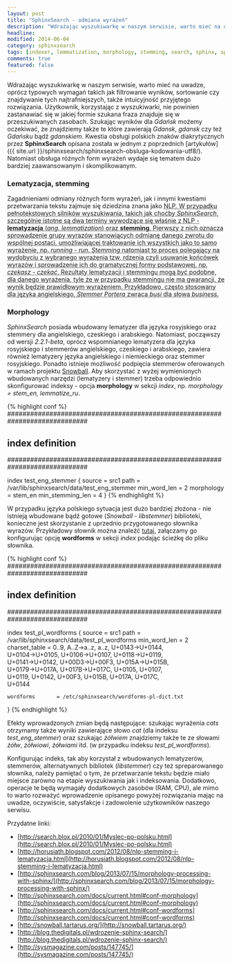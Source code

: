 ```yaml
---
layout: post
title: "SphinxSearch - odmiana wyrażeń"
description: "Wdrażając wyszukiwarkę w naszym serwisie, warto mieć na uwadze, oprócz typowych wymagań takich jak filtrowanie wyników, sortowanie czy znajdywanie tych najtrafniejszych, także intuicyjność przyjętego rozwiązania. Użytkownik, korzystając z wyszukiwarki, nie powinien zastanawiać się w jakiej formie szukana fraza znajduje się w przeszukiwanych zasobach..."
headline: 
modified: 2014-06-04
category: sphinxsearch
tags: [indexer, lemmatization, morphology, stemming, search, sphinx, sphinxsearch]
comments: true
featured: false
---
```


Wdrażając wyszukiwarkę w naszym serwisie, warto mieć na uwadze, oprócz typowych wymagań takich jak filtrowanie wyników, sortowanie czy znajdywanie tych najtrafniejszych, także intuicyjność przyjętego rozwiązania. Użytkownik, korzystając z wyszukiwarki, nie powinien zastanawiać się w jakiej formie szukana fraza znajduje się w przeszukiwanych zasobach. Szukając wyników dla *Gdańsk* możemy oczekiwać, że znajdziemy także te które zawierają *Gdansk*, *gdansk* czy też *Gdańsku* bądź *gdanskiem*. Kwestia obsługi polskich znaków diakrytycznych przez **SphinxSearch** opisana została w jednym z poprzednich [artykułów]({{ site.url }}/sphinxsearch/sphinxsearch-obsluga-kodowania-utf8/). Natomiast obsługa różnych form wyrażeń wydaje się tematem dużo bardziej zaawansowanym i skomplikowanym.

### Lematyzacja, stemming

Zagadnieniami odmiany różnych form wyrażeń, jak i innymi kwestiami przetwarzania tekstu zajmuje się dziedzina znana jako <abbr title="Natural Language Processing">NLP<abbr>. W przypadku pełnotekstowych silników wyszukiwania, takich jak choćby *SphinxSearch*, szczególnie istotne są dwa terminy wywodzące się właśnie z NLP - **lematyzacja** (*ang. lemmatization*) oraz **stemming**. Pierwszy z nich oznacza sprowadzenie grupy wyrazów stanowiących odmianę danego zwrotu do wspólnej postaci, umożliwiającej traktowanie ich wszystkich jako to samo wyrażenie, np. *running* - *run*. *Stemming* natomiast to proces polegający na wydobyciu z wybranego wyrażenia tzw. rdzenia czyli usuwanie końcówek wyrazów i sprowadzenie ich do gramatycznej formy podstawowej, np. *czekasz* - *czekać*. Rezultaty lematyzacji i stemmingu mogą być podobne, dla danego wyrażenia, tyle że w przypadku stemmingu nie ma gwarancji, że wynik będzie prawidłowym wyrażeniem. Przykładowo, często stosowany dla języka angielskiego, *Stemmer Portera* zwraca *busi* dla słowa *business*.

### Morphology

*SphinxSearch* posiada wbudowany lematyzer dla języka rosyjskiego oraz stemmery dla angielskiego, czeskiego i arabskiego. Natomiast, począwszy od wersji *2.2.1-beta*, oprócz wspomnianego lematyzera dla języka rosyjskiego i stemmerów angielskiego, czeskiego i arabskiego, zawiera również lematyzery języka angielskiego i niemieckiego oraz stemmer rosyjskiego. Ponadto istnieje możliwość podpięcia stemmerów oferowanych w ramach projektu [Snowball](http://snowball.tartarus.org/). Aby skorzystać z wyżej wymienionych wbudowanych narzędzi (lematyzery i stemmer) trzeba odpowiednio skonfigurować indeksy - opcja **morphology** w sekcji *index*, np. *morphology = stem_en, lemmatize_ru*.

{% highlight conf %}
#############################################################################
## index definition
#############################################################################
 
index test_eng_stemmer
{
	source 			= src1
	path 			= /var/lib/sphinxsearch/data/test_eng_stemmer
	min_word_len 		= 2
	morphology 		= stem_en
	min_stemming_len 	= 4
}
{% endhighlight %}

W przypadku języka polskiego sytuacja jest dużo bardziej złożona - nie istnieją wbudowane bądź gotowe (*Snowball* - *libstemmer*) biblioteki, konieczne jest skorzystanie z uprzednio przygotowanego słownika wyrazów. Przykładowy słownik można znaleźć [tutaj](http://blog.thedigitals.pl/fileadmin/uploads/wordform-pl-dict-urf-8.zip), załączamy go konfigurując opcję **wordforms** w sekcji *index* podając ścieżkę do pliku słownika.

{% highlight conf %}
#############################################################################
## index definition
#############################################################################
 
index test_pl_wordforms
{
	source 			= src1
	path 			= /var/lib/sphinxsearch/data/test_pl_wordforms
	min_word_len 		= 2
	charset_table 		= 0..9, A..Z->a..z, a..z, U+0143->U+0144, \
				U+0104->U+0105, U+0106->U+0107, U+0118->U+0119, \
				U+0141->U+0142, U+00D3->U+00F3, U+015A->U+015B, \
				U+0179->U+017A, U+017B->U+017C, U+0105, U+0107, \
				U+0119, U+0142, U+00F3, U+015B, U+017A, U+017C, \
				U+0144
 
	wordforms 		= /etc/sphinxsearch/wordforms-pl-dict.txt
} 
{% endhighlight %}

Efekty wprowadzonych zmian będą następujące: szukając wyrażenia *cats* otrzymamy także wyniki zawierające słowo *cat* (dla indeksu *test_eng_stemmer*) oraz szukając *żółwiem* znajdziemy także te ze słowami *żółw*, *żółwiowi*, *żółwiami* itd. (w przypadku indeksu *test_pl_wordforms*).

Konfigurując indeks, tak aby korzystał z wbudowanych lematyzerów, stemmerów, alternatywnych bibliotek (*libstemmer*) czy też spreparowanego słownika, należy pamiętać o tym, że przetwarzanie tekstu będzie miało miejsce zarówno na etapie wyszukiwania jak i indeksowania. Dodatkowo, operacje te będą wymagały dodatkowych zasobów (RAM, CPU), ale mimo to warto rozważyć wprowadzenie opisanego powyżej rozwiązania mając na uwadze, oczywiście, satysfakcje i zadowolenie użytkowników naszego serwisu.

Przydatne linki:

* [http://search.blox.pl/2010/01/Myslec-po-polsku.html](http://search.blox.pl/2010/01/Myslec-po-polsku.html)
* [http://horusiath.blogspot.com/2012/08/nlp-stemming-i-lematyzacja.html](http://horusiath.blogspot.com/2012/08/nlp-stemming-i-lematyzacja.html)
* [http://sphinxsearch.com/blog/2013/07/15/morphology-processing-with-sphinx/](http://sphinxsearch.com/blog/2013/07/15/morphology-processing-with-sphinx/)
* [http://sphinxsearch.com/docs/current.html#conf-morphology](http://sphinxsearch.com/docs/current.html#conf-morphology)
* [http://sphinxsearch.com/docs/current.html#conf-wordforms](http://sphinxsearch.com/docs/current.html#conf-wordforms)
* [http://snowball.tartarus.org/](http://snowball.tartarus.org/)
* [http://blog.thedigitals.pl/wdrozenie-sphinx-search/](http://blog.thedigitals.pl/wdrozenie-sphinx-search/)
* [http://sysmagazine.com/posts/147745/](http://sysmagazine.com/posts/147745/)

